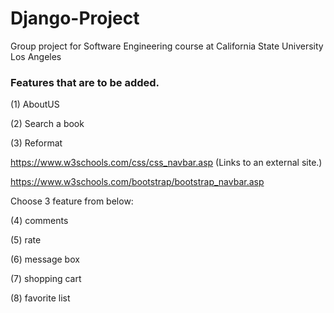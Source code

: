 # Django-Project
Group project for Software Engineering course at California State University Los Angeles

### Features that are to be added.
(1) AboutUS

(2) Search a book

(3) Reformat

https://www.w3schools.com/css/css_navbar.asp (Links to an external site.)

https://www.w3schools.com/bootstrap/bootstrap_navbar.asp

 

Choose 3 feature from below:

(4) comments

(5) rate

(6) message box

(7) shopping cart

(8) favorite list
